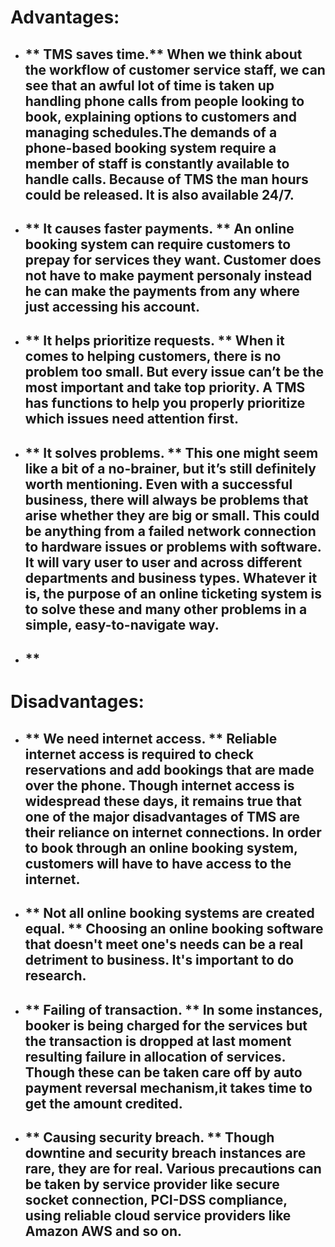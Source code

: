 # __Advantages:__
* ## ** TMS saves time.** When we think about the workflow of customer service staff, we can see that an awful lot of time is taken up handling phone calls from people looking to book, explaining options to customers and managing schedules.The demands of a phone-based booking system require a member of staff is constantly available to handle calls. Because of TMS the man hours could be released. It is also available 24/7.
* ## ** It causes faster payments. ** An online booking system can require customers to prepay for services they want. Customer does not have to make payment personaly instead he can make the payments from any where just accessing his account.  
* ## **  It helps prioritize requests. ** When it comes to helping customers, there is no problem too small. But every issue can’t be the most important and take top priority. A TMS has functions to help you properly prioritize which issues need attention first.
* ## ** It solves problems. ** This one might seem like a bit of a no-brainer, but it’s still definitely worth mentioning. Even with a successful business, there will always be problems that arise whether they are big or small. This could be anything from a failed network connection to hardware issues or problems with software. It will vary user to user and across different departments and business types. Whatever it is, the purpose of an online ticketing system is to solve these and many other problems in a simple, easy-to-navigate way.
* ## ** 


# __Disadvantages:__
* ## ** We need internet access. ** Reliable internet access is required to check reservations and add bookings that are made over the phone. Though internet access is widespread these days, it remains true that one of the major disadvantages of TMS are their reliance on internet connections. In order to book through an online booking system, customers will have to have access to the internet.
* ## ** Not all online booking systems are created equal. ** Choosing an online booking software that doesn't meet one's needs can be a real detriment to business. It's important to do research.
* ## ** Failing of transaction. ** In some instances, booker is being charged for the services but the transaction is dropped at last moment resulting failure in allocation of services. Though these can be taken care off by auto payment reversal mechanism,it takes time to get the amount credited.
* ## ** Causing security breach. ** Though downtine and security breach instances are rare, they are for real. Various precautions can be taken by service provider like secure socket connection, PCI-DSS compliance, using reliable cloud service providers like Amazon AWS and so on.